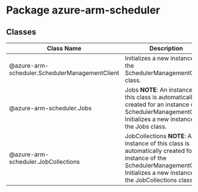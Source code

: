 # Package azure-arm-scheduler
## Classes
| Class Name | Description |
|---|---|
| @azure-arm-scheduler.SchedulerManagementClient |Initializes a new instance of the SchedulerManagementClient class.|
| @azure-arm-scheduler.Jobs |Jobs __NOTE__: An instance of this class is automatically created for an instance of the SchedulerManagementClient. Initializes a new instance of the Jobs class.|
| @azure-arm-scheduler.JobCollections |JobCollections __NOTE__: An instance of this class is automatically created for an instance of the SchedulerManagementClient. Initializes a new instance of the JobCollections class.|
